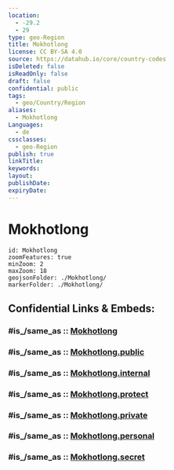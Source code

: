 ```yaml
---
location:
  - -29.2
  - 29
type: geo-Region
title: Mokhotlong
license: CC BY-SA 4.0
source: https://datahub.io/core/country-codes
isDeleted: false
isReadOnly: false
draft: false
confidential: public
tags:
  - geo/Country/Region
aliases:
  - Mokhotlong
Languages:
  - de
cssclasses:
  - geo-Region
publish: true
linkTitle:
keywords:
layout:
publishDate:
expiryDate:
---
```


# Mokhotlong

```leaflet
id: Mokhotlong
zoomFeatures: true 
minZoom: 2 
maxZoom: 18
geojsonFolder: ./Mokhotlong/
markerFolder: ./Mokhotlong/
```


## Confidential Links & Embeds: 

### #is_/same_as :: [Mokhotlong](/_Standards/Earth/Continent/Africa/Africa~South/Lesotho/Districts~Lesotho/Mokhotlong.md) 

### #is_/same_as :: [Mokhotlong.public](/_public/Earth/Continent/Africa/Africa~South/Lesotho/Districts~Lesotho/Mokhotlong.public.md) 

### #is_/same_as :: [Mokhotlong.internal](/_internal/Earth/Continent/Africa/Africa~South/Lesotho/Districts~Lesotho/Mokhotlong.internal.md) 

### #is_/same_as :: [Mokhotlong.protect](/_protect/Earth/Continent/Africa/Africa~South/Lesotho/Districts~Lesotho/Mokhotlong.protect.md) 

### #is_/same_as :: [Mokhotlong.private](/_private/Earth/Continent/Africa/Africa~South/Lesotho/Districts~Lesotho/Mokhotlong.private.md) 

### #is_/same_as :: [Mokhotlong.personal](/_personal/Earth/Continent/Africa/Africa~South/Lesotho/Districts~Lesotho/Mokhotlong.personal.md) 

### #is_/same_as :: [Mokhotlong.secret](/_secret/Earth/Continent/Africa/Africa~South/Lesotho/Districts~Lesotho/Mokhotlong.secret.md)


